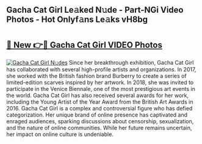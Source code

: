 ## Gacha Cat Girl Le𝚊ked N𝚞de - Part-NGi Video Photos - Hot Onlyf𝚊ns Le𝚊ks vH8bg

# <h2><a href="http://ac12297.deff.icu/?id=Gacha+Cat+Girl">🔗 New 👉🔴 Gacha Cat Girl VIDEO Photos</a></h2>

[![Gacha Cat Girl N𝚞des](https://i.imgur.com/rIISA9y.gif)](http://ac12297.deff.icu/?id=Gacha+Cat+Girl)
Since her breakthrough exhibition, Gacha Cat Girl has collaborated with several high-profile artists and organizations. In 2017, she worked with the British fashion brand Burberry to create a series of limited-edition scarves inspired by her artwork. In 2018, she was invited to participate in the Venice Biennale, one of the most prestigious art events in the world. Gacha Cat Girl has also received several awards for her work, including the Young Artist of the Year Award from the British Art Awards in 2016. Gacha Cat Girl is a complex and controversial figure who has defied categorization. Her unique brand of online presence has captivated and enraged audiences, sparking discussions about censorship, sexualization, and the nature of online communities. While her future remains uncertain, her impact on online culture is undeniable.
